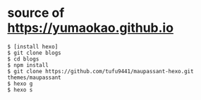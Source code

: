 # source of https://yumaokao.github.io

```shell
$ [install hexo]
$ git clone blogs
$ cd blogs
$ npm install
$ git clone https://github.com/tufu9441/maupassant-hexo.git themes/maupassant
$ hexo g
$ hexo s
```
